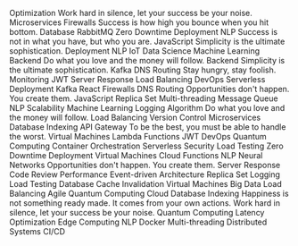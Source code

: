 Optimization Work hard in silence, let your success be your noise. Microservices Firewalls Success is how high you bounce when you hit bottom. Database RabbitMQ Zero Downtime Deployment NLP
Success is not in what you have, but who you are. JavaScript Simplicity is the ultimate sophistication. Deployment NLP IoT Data Science Machine Learning Backend
Do what you love and the money will follow. Backend Simplicity is the ultimate sophistication. Kafka DNS Routing Stay hungry, stay foolish. Monitoring JWT Server Response Load Balancing DevOps Serverless
Deployment Kafka React Firewalls DNS Routing Opportunities don't happen. You create them. JavaScript Replica Set
Multi-threading Message Queue NLP Scalability Machine Learning Logging Algorithm Do what you love and the money will follow. Load Balancing
Version Control Microservices Database Indexing API Gateway To be the best, you must be able to handle the worst. Virtual Machines Lambda Functions JWT DevOps Quantum Computing Container Orchestration Serverless Security
Load Testing Zero Downtime Deployment Virtual Machines Cloud Functions NLP Neural Networks Opportunities don't happen. You create them. Server Response Code Review
Performance Event-driven Architecture Replica Set Logging Load Testing Database Cache Invalidation Virtual Machines Big Data Load Balancing Agile Quantum Computing Cloud
Database Indexing Happiness is not something ready made. It comes from your own actions. Work hard in silence, let your success be your noise. Quantum Computing Latency Optimization Edge Computing NLP Docker Multi-threading Distributed Systems CI/CD
